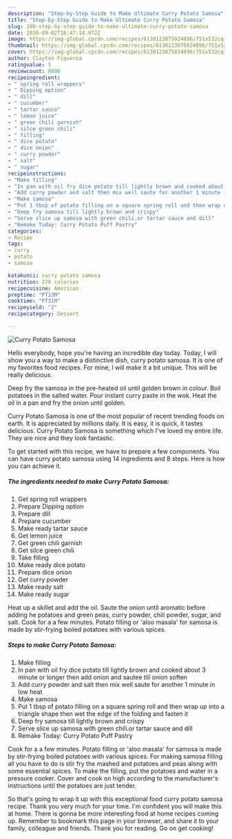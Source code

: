 ```yaml
---
description: "Step-by-Step Guide to Make Ultimate Curry Potato Samosa"
title: "Step-by-Step Guide to Make Ultimate Curry Potato Samosa"
slug: 280-step-by-step-guide-to-make-ultimate-curry-potato-samosa
date: 2020-09-02T16:47:14.972Z
image: https://img-global.cpcdn.com/recipes/6130123875024896/751x532cq70/curry-potato-samosa-recipe-main-photo.jpg
thumbnail: https://img-global.cpcdn.com/recipes/6130123875024896/751x532cq70/curry-potato-samosa-recipe-main-photo.jpg
cover: https://img-global.cpcdn.com/recipes/6130123875024896/751x532cq70/curry-potato-samosa-recipe-main-photo.jpg
author: Clayton Figueroa
ratingvalue: 5
reviewcount: 8800
recipeingredient:
- " spring roll wrappers"
- " Dipping option"
- " dill"
- " cucumber"
- " tartar sauce"
- " lemon juice"
- " green chili garnish"
- " silce green chili"
- " filling"
- " dice potato"
- " dice onion"
- " curry powder"
- " salt"
- " sugar"
recipeinstructions:
- "Make filling"
- "In pan with oil fry dice potato till lightly brown and cooked about 3 minute or longer then add onion and sautee till onion soften"
- "Add curry powder and salt then mix well saute for another 1 minute in low heat"
- "Make samosa"
- "Put 1 tbsp of potato filling on a square spring roll and then wrap up into a triangle shape then wet the edge of the folding and fasten it"
- "Deep fry samosa till lightly brown and crispy"
- "Serve slice up samosa with green chili.or tartar sauce and dill"
- "Remake Today: Curry Potato Puff Pastry"
categories:
- Recipe
tags:
- curry
- potato
- samosa

katakunci: curry potato samosa 
nutrition: 278 calories
recipecuisine: American
preptime: "PT13M"
cooktime: "PT31M"
recipeyield: "2"
recipecategory: Dessert

---
```



![Curry Potato Samosa](https://img-global.cpcdn.com/recipes/6130123875024896/751x532cq70/curry-potato-samosa-recipe-main-photo.jpg)

Hello everybody, hope you're having an incredible day today. Today, I will show you a way to make a distinctive dish, curry potato samosa. It is one of my favorites food recipes. For mine, I will make it a bit unique. This will be really delicious.

Deep fry the samosa in the pre-heated oil until golden brown in colour. Boil potatoes in the salted water. Pour instant curry paste in the wok. Heat the oil in a pan and fry the onion until golden.

Curry Potato Samosa is one of the most popular of recent trending foods on earth. It is appreciated by millions daily. It is easy, it is quick, it tastes delicious. Curry Potato Samosa is something which I've loved my entire life. They are nice and they look fantastic.


To get started with this recipe, we have to prepare a few components. You can have curry potato samosa using 14 ingredients and 8 steps. Here is how you can achieve it.

<!--inarticleads1-->

##### The ingredients needed to make Curry Potato Samosa:

1. Get  spring roll wrappers
1. Prepare  Dipping option
1. Prepare  dill
1. Prepare  cucumber
1. Make ready  tartar sauce
1. Get  lemon juice
1. Get  green chili garnish
1. Get  silce green chili
1. Take  filling
1. Make ready  dice potato
1. Prepare  dice onion
1. Get  curry powder
1. Make ready  salt
1. Make ready  sugar


Heat up a skillet and add the oil. Saute the onion until aromatic before adding he potatoes and green peas, curry powder, chili powder, sugar, and salt. Cook for a a few minutes. Potato filling or &#39;aloo masala&#39; for samosa is made by stir-frying boiled potatoes with various spices. 

<!--inarticleads2-->

##### Steps to make Curry Potato Samosa:

1. Make filling
1. In pan with oil fry dice potato till lightly brown and cooked about 3 minute or longer then add onion and sautee till onion soften
1. Add curry powder and salt then mix well saute for another 1 minute in low heat
1. Make samosa
1. Put 1 tbsp of potato filling on a square spring roll and then wrap up into a triangle shape then wet the edge of the folding and fasten it
1. Deep fry samosa till lightly brown and crispy
1. Serve slice up samosa with green chili.or tartar sauce and dill
1. Remake Today: Curry Potato Puff Pastry


Cook for a a few minutes. Potato filling or &#39;aloo masala&#39; for samosa is made by stir-frying boiled potatoes with various spices. For making samosa filling all you have to do is stir fry the mashed and potatoes and peas along with some essential spices. To make the filling, put the potatoes and water in a pressure cooker. Cover and cook on high according to the manufacturer&#39;s instructions until the potatoes are just tender. 

So that's going to wrap it up with this exceptional food curry potato samosa recipe. Thank you very much for your time. I'm confident you will make this at home. There is gonna be more interesting food at home recipes coming up. Remember to bookmark this page in your browser, and share it to your family, colleague and friends. Thank you for reading. Go on get cooking!
